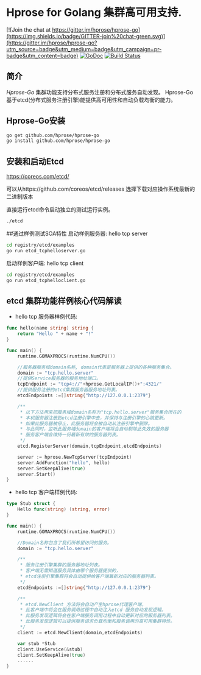 # Hprose for Golang 集群高可用支持.

[![Join the chat at https://gitter.im/hprose/hprose-go](https://img.shields.io/badge/GITTER-join%20chat-green.svg)](https://gitter.im/hprose/hprose-go?utm_source=badge&utm_medium=badge&utm_campaign=pr-badge&utm_content=badge)
[![GoDoc](https://godoc.org/github.com/hprose/hprose-go?status.svg&style=flat)](https://godoc.org/github.com/hprose/hprose-go)
[![Build Status](https://drone.io/github.com/hprose/hprose-go/status.png)](https://drone.io/github.com/hprose/hprose-go/latest)


## 简介
 
*Hprose-Go* 集群功能支持分布式服务注册和分布式服务自动发现。 Hprose-Go 基于etcd(分布式服务注册引擎)能提供高可用性和自动负载均衡的能力。

## Hprose-Go安装

```sh
go get github.com/hprose/hprose-go
go install github.com/hprose/hprose-go
```

## 安装和启动Etcd
https://coreos.com/etcd/

可以从https://github.com/coreos/etcd/releases 选择下载对应操作系统最新的二进制版本

直接运行etcd命令启动独立的测试运行实例。
```sh
./etcd
```

##通过样例测试SOA特性
启动样例服务器: hello tcp server
```sh
cd registry/etcd/examples
go run etcd_tcphelloserver.go
```

启动样例客户端: hello tcp client
```sh
cd registry/etcd/examples
go run etcd_tcphelloclient.go
```

## etcd 集群功能样例核心代码解读
- hello tcp 服务器样例代码:

```go
func hello(name string) string {
	return "Hello " + name + "!"
}

func main() {
	runtime.GOMAXPROCS(runtime.NumCPU())

    //服务器服务域domain名称, domain代表是服务器上提供的各种服务集合。
	domain := "tcp.hello.server"
    //提供Service服务器的服务地址端口。
	tcpEndpoint := "tcp4://"+hprose.GetLocalIP()+":4321/"
    //提供服务注册的etcd集群服务器服务地址列表。
	etcdEndpoints :=[]string{"http://127.0.0.1:2379"}

    /** 
     * 以下方法用来把服务域domain名称为"tcp.hello.server"服务集合所在的
     * 本机服务器注册到etcd注册引擎中去，并保持与注册引擎的心跳更新。
     * 如果此服务器被停止，此服务器将会被自动从注册引擎中删除。
     * 与此同时，监听此服务域domain的客户端将会自动剔除此失效的服务器
     * 服务客户端会维持一份最新有效的服务器列表。    
     */
	etcd.RegisterServer(domain,tcpEndpoint,etcdEndpoints)

	server := hprose.NewTcpServer(tcpEndpoint)
	server.AddFunction("hello", hello)
	server.SetKeepAlive(true)
	server.Start()
}
```

- hello tcp 客户端样例代码:

```go
type Stub struct {
	Hello func(string) (string, error)
}

func main() {
	runtime.GOMAXPROCS(runtime.NumCPU())

    //Domain名称包含了我们所希望访问的服务。
	domain := "tcp.hello.server"

    /**
     * 服务注册引擎集群的服务器地址列表。
     * 客户端无需知道服务具体由哪个服务器提供的，
     * etcd注册引擎集群将会自动提供给客户端最新对应的服务器列表。
     */
	etcdEndpoints :=[]string{"http://127.0.0.1:2379"}

    /**
     * etcd.NewClient 方法将会自动产生hprose代理客户端，
     * 此客户端中将会在服务调用过程中自动注入etcd 服务自动发现逻辑。
     * 此服务发现逻辑将会在客户端服务调用过程中自动更新对应的服务器列表。
     * 此服务发现逻辑可以提供服务请求负载均衡和服务调用的高可用集群特性。
     */
	client := etcd.NewClient(domain,etcdEndpoints) 

	var stub *Stub
	client.UseService(&stub)
	client.SetKeepAlive(true)
    ......
}

```
